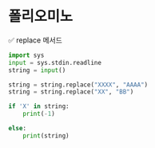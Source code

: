 # 폴리오미노

✅ replace 메서드

```python
import sys
input = sys.stdin.readline
string = input()

string = string.replace("XXXX", "AAAA")
string = string.replace("XX", "BB")

if 'X' in string:
    print(-1)

else:
    print(string)
```

